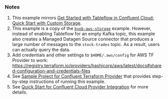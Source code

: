 ### Notes

1. This example mirrors [Get Started with Tableflow in Confluent Cloud: Quick Start with Custom Storage](https://docs.confluent.io/cloud/current/topics/tableflow/get-started/quick-start-custom-storage-glue.html#cloud-tableflow-quick-start).
2. This example is a copy of the [`byob-aws-storage`](https://github.com/confluentinc/terraform-provider-confluent/tree/master/examples/configurations/tableflow/confluent-managed-storage) example. However, instead of enabling Tableflow for an empty Kafka topic, this example also creates a Managed Datagen Source connector that produces a large number of messages to the `stock-trades` topic. As a result, users can actually query the data.
3. Add credentials and other settings to `$HOME/.aws/config` for AWS TF Provider to work: https://registry.terraform.io/providers/hashicorp/aws/latest/docs#shared-configuration-and-credentials-files
4. See [Sample Project for Confluent Terraform Provider](https://registry.terraform.io/providers/confluentinc/confluent/latest/docs/guides/sample-project) that provides step-by-step instructions of running this example.
5. See [Quick Start for Confluent Cloud Provider Integration](https://docs.confluent.io/cloud/current/connectors/provider-integration/index.html) for more details.
